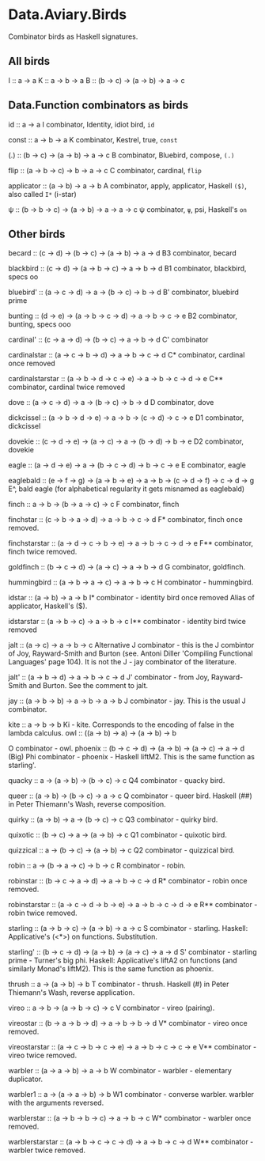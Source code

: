 # Data.Aviary.Birds

Combinator birds as Haskell signatures.

## All birds

I :: a -> a
K :: a -> b -> a
B :: (b -> c) -> (a -> b) -> a -> c



## Data.Function combinators as birds

id :: a -> a
I combinator, Identity, idiot bird, `id`

const :: a -> b -> a
K combinator, Kestrel, true, `const`

(.) :: (b -> c) -> (a -> b) -> a -> c
B combinator, Bluebird, compose, `(.)`

flip :: (a -> b -> c) -> b -> a -> c
C combinator, cardinal, `flip`

applicator :: (a -> b) -> a -> b
A combinator, apply, applicator, Haskell `($)`, also called `I*` (i-star)

ψ :: (b -> b -> c) -> (a -> b) -> a -> a -> c
ψ combinator, `ψ`, psi, Haskell's `on`


## Other birds

becard :: (c -> d) -> (b -> c) -> (a -> b) -> a -> d
B3 combinator, becard

blackbird :: (c -> d) -> (a -> b -> c) -> a -> b -> d
B1 combinator, blackbird, specs oo

bluebird' :: (a -> c -> d) -> a -> (b -> c) -> b -> d
B' combinator, bluebird prime

bunting :: (d -> e) -> (a -> b -> c -> d) -> a -> b -> c -> e
B2 combinator, bunting, specs ooo

cardinal' :: (c -> a -> d) -> (b -> c) -> a -> b -> d
C' combinator

cardinalstar :: (a -> c -> b -> d) -> a -> b -> c -> d
C* combinator, cardinal once removed

cardinalstarstar :: (a -> b -> d -> c -> e) -> a -> b -> c -> d -> e
C** combinator, cardinal twice removed

dove :: (a -> c -> d) -> a -> (b -> c) -> b -> d
D combinator, dove

dickcissel :: (a -> b -> d -> e) -> a -> b -> (c -> d) -> c -> e
D1 combinator, dickcissel

dovekie :: (c -> d -> e) -> (a -> c) -> a -> (b -> d) -> b -> e
D2 combinator, dovekie

eagle :: (a -> d -> e) -> a -> (b -> c -> d) -> b -> c -> e
E combinator, eagle

eaglebald :: (e -> f -> g) -> (a -> b -> e) -> a -> b -> (c -> d -> f) -> c -> d -> g
E^, bald eagle (for alphabetical regularity it gets misnamed as eaglebald)

finch :: a -> b -> (b -> a -> c) -> c
F combinator, finch

finchstar :: (c -> b -> a -> d) -> a -> b -> c -> d
F* combinator, finch once removed.

finchstarstar :: (a -> d -> c -> b -> e) -> a -> b -> c -> d -> e
F** combinator, finch twice removed.

goldfinch :: (b -> c -> d) -> (a -> c) -> a -> b -> d
G combinator, goldfinch.

hummingbird :: (a -> b -> a -> c) -> a -> b -> c
H combinator - hummingbird.

idstar :: (a -> b) -> a -> b
I* combinator - identity bird once removed Alias of applicator, Haskell's ($).

idstarstar :: (a -> b -> c) -> a -> b -> c
I** combinator - identity bird twice removed

jalt :: (a -> c) -> a -> b -> c
Alternative J combinator - this is the J combintor of Joy, Rayward-Smith and Burton (see. Antoni Diller 'Compiling Functional Languages' page 104). It is not the J - jay combinator of the literature.

jalt' :: (a -> b -> d) -> a -> b -> c -> d
J' combinator - from Joy, Rayward-Smith and Burton. See the comment to jalt.

jay :: (a -> b -> b) -> a -> b -> a -> b
J combinator - jay.
This is the usual J combinator.

kite :: a -> b -> b
Ki - kite. Corresponds to the encoding of false in the lambda calculus.
owl :: ((a -> b) -> a) -> (a -> b) -> b

O combinator - owl.
phoenix :: (b -> c -> d) -> (a -> b) -> (a -> c) -> a -> d
(Big) Phi combinator - phoenix - Haskell liftM2.
This is the same function as starling'.

quacky :: a -> (a -> b) -> (b -> c) -> c
Q4 combinator - quacky bird.

queer :: (a -> b) -> (b -> c) -> a -> c
Q combinator - queer bird.
Haskell (##) in Peter Thiemann's Wash, reverse composition.

quirky :: (a -> b) -> a -> (b -> c) -> c
Q3 combinator - quirky bird.

quixotic :: (b -> c) -> a -> (a -> b) -> c
Q1 combinator - quixotic bird.

quizzical :: a -> (b -> c) -> (a -> b) -> c
Q2 combinator - quizzical bird.

robin :: a -> (b -> a -> c) -> b -> c
R combinator - robin.

robinstar :: (b -> c -> a -> d) -> a -> b -> c -> d
R* combinator - robin once removed.

robinstarstar :: (a -> c -> d -> b -> e) -> a -> b -> c -> d -> e
R** combinator - robin twice removed.

starling :: (a -> b -> c) -> (a -> b) -> a -> c
S combinator - starling.
Haskell: Applicative's (<*>) on functions.
Substitution.

starling' :: (b -> c -> d) -> (a -> b) -> (a -> c) -> a -> d
S' combinator - starling prime - Turner's big phi. 
Haskell: Applicative's liftA2 on functions (and similarly Monad's liftM2).
This is the same function as phoenix.

thrush :: a -> (a -> b) -> b
T combinator - thrush. 
Haskell (#) in Peter Thiemann's Wash, reverse application.

vireo :: a -> b -> (a -> b -> c) -> c
V combinator - vireo (pairing).

vireostar :: (b -> a -> b -> d) -> a -> b -> b -> d
V* combinator - vireo once removed.

vireostarstar :: (a -> c -> b -> c -> e) -> a -> b -> c -> c -> e
V** combinator - vireo twice removed.

warbler :: (a -> a -> b) -> a -> b
W combinator - warbler - elementary duplicator.

warbler1 :: a -> (a -> a -> b) -> b
W1 combinator - converse warbler. warbler with the arguments reversed.

warblerstar :: (a -> b -> b -> c) -> a -> b -> c
W* combinator - warbler once removed.

warblerstarstar :: (a -> b -> c -> c -> d) -> a -> b -> c -> d
W** combinator - warbler twice removed.
